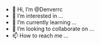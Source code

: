 - 👋 Hi, I’m @Denverrc
- 👀 I’m interested in ...
- 🌱 I’m currently learning ...
- 💞️ I’m looking to collaborate on ...
- 📫 How to reach me ...

<!---
Denverrc/Denverrc is a ✨ special ✨ repository because its `README.md` (this file) appears on your GitHub profile.
You can click the Preview link to take a look at your changes.
--->
